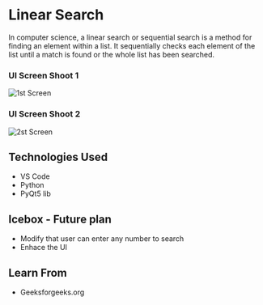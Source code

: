 # Linear Search

In computer science, a linear search or sequential search is a method for finding an element within a list. It sequentially checks each element of the list until a match is found or the whole list has been searched.
 

### UI Screen Shoot 1
![1st Screen](https://imgur.com/41L6nKI.png)

### UI Screen Shoot 2
![2st Screen](https://imgur.com/pPKAWn7.png)



## Technologies Used
* VS Code
* Python
* PyQt5 lib


## Icebox - Future plan

* Modify that user can enter any number to search
* Enhace the UI

## Learn From
* Geeksforgeeks.org